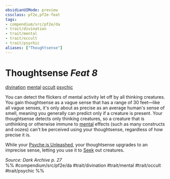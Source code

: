 ```yaml
---
obsidianUIMode: preview
cssclass: pf2e,pf2e-feat
tags:
- compendium/src/pf2e/da
- trait/divination
- trait/mental
- trait/occult
- trait/psychic
aliases: ["Thoughtsense"]
---
```

# Thoughtsense  *Feat 8*  
[divination](../../Rules/traits/divination.md)  [mental](../../Rules/traits/mental.md)  [occult](../../Rules/traits/occult.md)  [psychic](../../Rules/traits/psychic-da.md)  


You can detect the flickers of mental activity let off by all thinking creatures. You gain thoughtsense as a vague sense that has a range of 30 feet—like all vague senses, it's only about as precise as an average human's sense of smell, meaning you generally can predict only if a creature is present. Your thoughtsense detects only thinking creatures, so a creature that is unthinking or otherwise immune to [mental](../../Rules/traits/mental.md) effects (such as many constructs and oozes) can't be perceived using your thoughtsense, regardless of how precise it is.

While your [Psyche is Unleashed](../../Rules/actions/unleash-psyche-da.md), your thoughtsense upgrades to an imprecise sense, letting you use it to [Seek](../../Rules/actions/seek.md) out creatures.

*Source: Dark Archive p. 27*  
%% #compendium/src/pf2e/da #trait/divination #trait/mental #trait/occult #trait/psychic %%